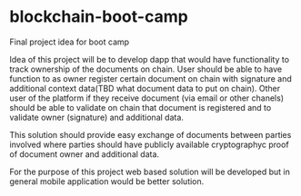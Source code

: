 # blockchain-boot-camp
Final project idea for boot camp


Idea of this project will be to develop dapp that would have functionality to track ownership of the documents on chain. 
User should be able to have function to as owner register certain document on chain with signature and additional context data(TBD what document data to put on chain).
Other user of the platform if they receive document (via email or other chanels) should be able to validate on chain that document is registered and to validate owner (signature) and additional data.

This solution should provide easy exchange of documents between parties involved where parties should have publicly available cryptographyc proof of document owner and additional data. 

For the purpose of this project web based solution will be developed but in general mobile application would be better solution.

